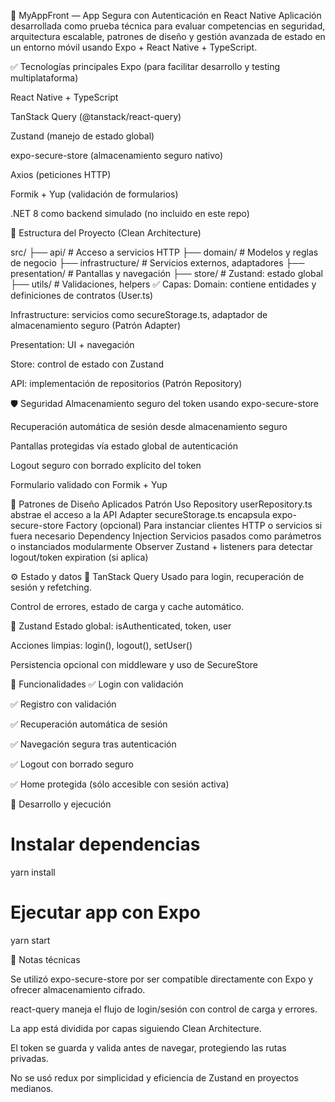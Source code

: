 📱 MyAppFront — App Segura con Autenticación en React Native
Aplicación desarrollada como prueba técnica para evaluar competencias en seguridad, arquitectura escalable, patrones de diseño y gestión avanzada de estado en un entorno móvil usando Expo + React Native + TypeScript.

✅ Tecnologías principales
Expo (para facilitar desarrollo y testing multiplataforma)

React Native + TypeScript

TanStack Query (@tanstack/react-query)

Zustand (manejo de estado global)

expo-secure-store (almacenamiento seguro nativo)

Axios (peticiones HTTP)

Formik + Yup (validación de formularios)

.NET 8 como backend simulado (no incluido en este repo)

📂 Estructura del Proyecto (Clean Architecture)

src/
├── api/                     # Acceso a servicios HTTP
├── domain/                 # Modelos y reglas de negocio
├── infrastructure/         # Servicios externos, adaptadores
├── presentation/           # Pantallas y navegación
├── store/                  # Zustand: estado global
├── utils/                  # Validaciones, helpers
✅ Capas:
Domain: contiene entidades y definiciones de contratos (User.ts)

Infrastructure: servicios como secureStorage.ts, adaptador de almacenamiento seguro (Patrón Adapter)

Presentation: UI + navegación

Store: control de estado con Zustand

API: implementación de repositorios (Patrón Repository)

🛡️ Seguridad
Almacenamiento seguro del token usando expo-secure-store

Recuperación automática de sesión desde almacenamiento seguro

Pantallas protegidas vía estado global de autenticación

Logout seguro con borrado explícito del token

Formulario validado con Formik + Yup

🧠 Patrones de Diseño Aplicados
Patrón	Uso
Repository	userRepository.ts abstrae el acceso a la API
Adapter	secureStorage.ts encapsula expo-secure-store
Factory (opcional)	Para instanciar clientes HTTP o servicios si fuera necesario
Dependency Injection	Servicios pasados como parámetros o instanciados modularmente
Observer	Zustand + listeners para detectar logout/token expiration (si aplica)

⚙️ Estado y datos
📌 TanStack Query
Usado para login, recuperación de sesión y refetching.

Control de errores, estado de carga y cache automático.

🧩 Zustand
Estado global: isAuthenticated, token, user

Acciones limpias: login(), logout(), setUser()

Persistencia opcional con middleware y uso de SecureStore

🚀 Funcionalidades
✅ Login con validación

✅ Registro con validación

✅ Recuperación automática de sesión

✅ Navegación segura tras autenticación

✅ Logout con borrado seguro

✅ Home protegida (sólo accesible con sesión activa)

🧪 Desarrollo y ejecución

# Instalar dependencias
yarn install

# Ejecutar app con Expo
yarn start


🔐 Notas técnicas

Se utilizó expo-secure-store por ser compatible directamente con Expo y ofrecer almacenamiento cifrado.

react-query maneja el flujo de login/sesión con control de carga y errores.

La app está dividida por capas siguiendo Clean Architecture.

El token se guarda y valida antes de navegar, protegiendo las rutas privadas.

No se usó redux por simplicidad y eficiencia de Zustand en proyectos medianos.
